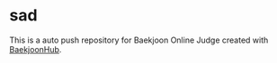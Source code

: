 # sad
This is a auto push repository for Baekjoon Online Judge created with [BaekjoonHub](https://github.com/BaekjoonHub/BaekjoonHub).
